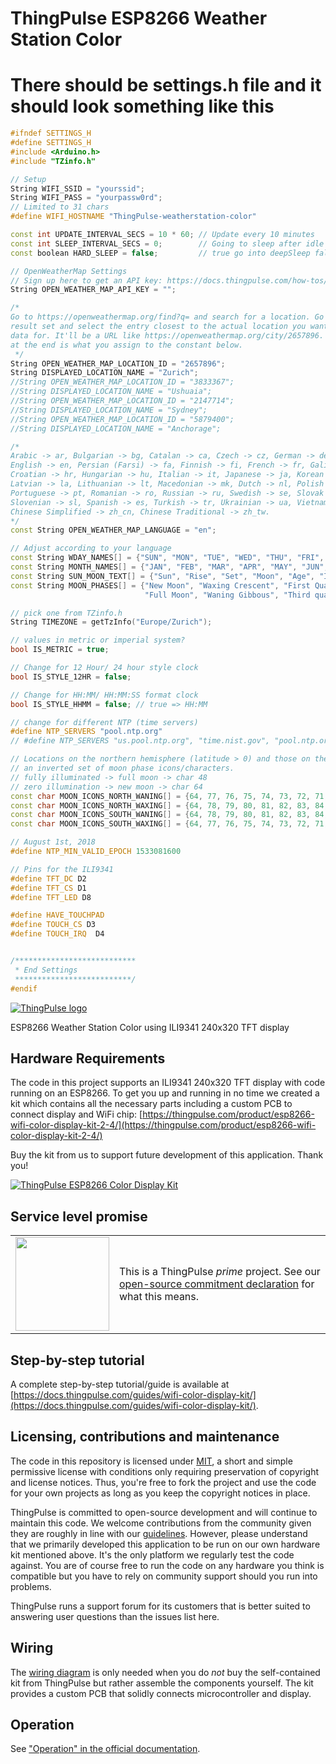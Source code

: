 # ThingPulse ESP8266 Weather Station Color

# There should be settings.h file and it should look something like this

```c++
#ifndef SETTINGS_H
#define SETTINGS_H
#include <Arduino.h>
#include "TZinfo.h"

// Setup
String WIFI_SSID = "yourssid";
String WIFI_PASS = "yourpassw0rd";
// Limited to 31 chars
#define WIFI_HOSTNAME "ThingPulse-weatherstation-color"

const int UPDATE_INTERVAL_SECS = 10 * 60; // Update every 10 minutes
const int SLEEP_INTERVAL_SECS = 0;        // Going to sleep after idle times, set 0 for insomnia
const boolean HARD_SLEEP = false;         // true go into deepSleep false = turn Back light off

// OpenWeatherMap Settings
// Sign up here to get an API key: https://docs.thingpulse.com/how-tos/openweathermap-key/
String OPEN_WEATHER_MAP_API_KEY = "";

/*
Go to https://openweathermap.org/find?q= and search for a location. Go through the
result set and select the entry closest to the actual location you want to display 
data for. It'll be a URL like https://openweathermap.org/city/2657896. The number
at the end is what you assign to the constant below.
 */
String OPEN_WEATHER_MAP_LOCATION_ID = "2657896";
String DISPLAYED_LOCATION_NAME = "Zurich";
//String OPEN_WEATHER_MAP_LOCATION_ID = "3833367";
//String DISPLAYED_LOCATION_NAME = "Ushuaia";
//String OPEN_WEATHER_MAP_LOCATION_ID = "2147714";
//String DISPLAYED_LOCATION_NAME = "Sydney";
//String OPEN_WEATHER_MAP_LOCATION_ID = "5879400";
//String DISPLAYED_LOCATION_NAME = "Anchorage";

/*
Arabic -> ar, Bulgarian -> bg, Catalan -> ca, Czech -> cz, German -> de, Greek -> el,
English -> en, Persian (Farsi) -> fa, Finnish -> fi, French -> fr, Galician -> gl,
Croatian -> hr, Hungarian -> hu, Italian -> it, Japanese -> ja, Korean -> kr,
Latvian -> la, Lithuanian -> lt, Macedonian -> mk, Dutch -> nl, Polish -> pl,
Portuguese -> pt, Romanian -> ro, Russian -> ru, Swedish -> se, Slovak -> sk,
Slovenian -> sl, Spanish -> es, Turkish -> tr, Ukrainian -> ua, Vietnamese -> vi,
Chinese Simplified -> zh_cn, Chinese Traditional -> zh_tw.
*/
const String OPEN_WEATHER_MAP_LANGUAGE = "en";

// Adjust according to your language
const String WDAY_NAMES[] = {"SUN", "MON", "TUE", "WED", "THU", "FRI", "SAT"};
const String MONTH_NAMES[] = {"JAN", "FEB", "MAR", "APR", "MAY", "JUN", "JUL", "AUG", "SEP", "OCT", "NOV", "DEC"};
const String SUN_MOON_TEXT[] = {"Sun", "Rise", "Set", "Moon", "Age", "Illum"};
const String MOON_PHASES[] = {"New Moon", "Waxing Crescent", "First Quarter", "Waxing Gibbous",
                              "Full Moon", "Waning Gibbous", "Third quarter", "Waning Crescent"};

// pick one from TZinfo.h
String TIMEZONE = getTzInfo("Europe/Zurich");

// values in metric or imperial system?
bool IS_METRIC = true;

// Change for 12 Hour/ 24 hour style clock
bool IS_STYLE_12HR = false;

// Change for HH:MM/ HH:MM:SS format clock
bool IS_STYLE_HHMM = false; // true => HH:MM

// change for different NTP (time servers)
#define NTP_SERVERS "pool.ntp.org"
// #define NTP_SERVERS "us.pool.ntp.org", "time.nist.gov", "pool.ntp.org"

// Locations on the northern hemisphere (latitude > 0) and those on the southern hemisphere need 
// an inverted set of moon phase icons/characters.
// fully illuminated -> full moon -> char 48
// zero illumination -> new moon -> char 64
const char MOON_ICONS_NORTH_WANING[] = {64, 77, 76, 75, 74, 73, 72, 71, 70, 69, 68, 67, 66, 65, 48};
const char MOON_ICONS_NORTH_WAXING[] = {64, 78, 79, 80, 81, 82, 83, 84, 85, 86, 87, 88, 89, 90, 48};
const char MOON_ICONS_SOUTH_WANING[] = {64, 78, 79, 80, 81, 82, 83, 84, 85, 86, 87, 88, 89, 90, 48};
const char MOON_ICONS_SOUTH_WAXING[] = {64, 77, 76, 75, 74, 73, 72, 71, 70, 69, 68, 67, 66, 65, 48};

// August 1st, 2018
#define NTP_MIN_VALID_EPOCH 1533081600

// Pins for the ILI9341
#define TFT_DC D2
#define TFT_CS D1
#define TFT_LED D8

#define HAVE_TOUCHPAD
#define TOUCH_CS D3
#define TOUCH_IRQ  D4


/***************************
 * End Settings
 **************************/
#endif
```

[![ThingPulse logo](https://thingpulse.com/assets/ThingPulse-w300.svg)](https://thingpulse.com)

ESP8266 Weather Station Color using ILI9341 240x320 TFT display

## Hardware Requirements

The code in this project supports an ILI9341 240x320 TFT display with code running on an ESP8266. To get you up and running in no time we created a kit which contains all the necessary parts including a custom PCB to connect display and WiFi chip:
[https://thingpulse.com/product/esp8266-wifi-color-display-kit-2-4/](https://thingpulse.com/product/esp8266-wifi-color-display-kit-2-4/)

Buy the kit from us to support future development of this application. Thank you!

[![ThingPulse ESP8266 Color Display Kit](resources/ESP8266ColorDisplayKit.jpg)](https://thingpulse.com/product/esp8266-wifi-color-display-kit-2-4/)

## Service level promise

<table><tr><td><img src="https://thingpulse.com/assets/ThingPulse-open-source-prime.png" width="150">
</td><td>This is a ThingPulse <em>prime</em> project. See our <a href="https://thingpulse.com/about/open-source-commitment/">open-source commitment declaration</a> for what this means.</td></tr></table>

## Step-by-step tutorial

A complete step-by-step tutorial/guide is available at [https://docs.thingpulse.com/guides/wifi-color-display-kit/](https://docs.thingpulse.com/guides/wifi-color-display-kit/).

## Licensing, contributions and maintenance

The code in this repository is licensed under [MIT](https://en.wikipedia.org/wiki/MIT_License), a short and simple permissive license with conditions only requiring preservation of copyright and license notices. Thus, you're free to fork the project and use the code for your own projects as long as you keep the copyright notices in place.

ThingPulse is committed to open-source development and will continue to maintain this code. We welcome contributions from the community given they are roughly in line with our [guidelines](CONTRIBUTING.md). However, please understand that we primarily developed this application to be run on our own hardware kit mentioned above. It's the only platform we regularly test the code against. You are of course free to run the code on any hardware you think is compatible but you have to rely on community support should you run into problems. 

ThingPulse runs a support forum for its customers that is better suited to answering user questions than the issues list here.

## Wiring

The [wiring diagram](https://docs.thingpulse.com/specs/wifi-color-display-kit/#wiring) is only needed when you do _not_ buy the self-contained kit from ThingPulse but rather assemble the components yourself. The kit provides a custom PCB that solidly connects microcontroller and display.

## Operation

See ["Operation" in the official documentation](https://docs.thingpulse.com/guides/wifi-color-display-kit/#operation).
